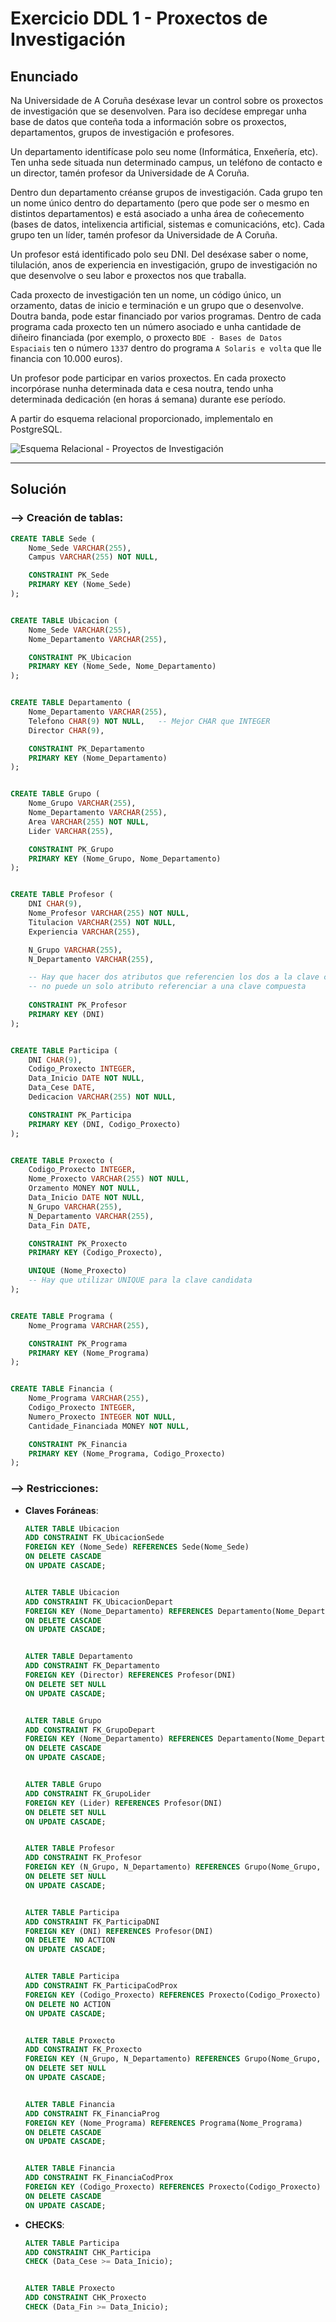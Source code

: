 # Exercicio DDL 1 - Proxectos de Investigación

## **Enunciado**

Na Universidade de A Coruña deséxase levar un control sobre os proxectos de investigación que se desenvolven. Para iso decídese empregar unha base de datos que conteña toda a información sobre os proxectos, departamentos, grupos de investigación e profesores.

Un departamento identifícase polo seu nome (Informática, Enxeñería, etc). Ten unha sede situada nun determinado campus, un teléfono de contacto e un director, tamén profesor da Universidade de A Coruña.

Dentro dun departamento créanse grupos de investigación. Cada grupo ten un nome único dentro do departamento (pero que pode ser o mesmo en distintos departamentos) e está asociado a unha área de coñecemento (bases de datos, intelixencia artificial, sistemas e comunicacións, etc). Cada grupo ten un líder, tamén profesor da Universidade de A Coruña.

Un profesor está identificado polo seu DNI. Del deséxase saber o nome,  tilulación, anos de experiencia en investigación, grupo de investigación no que desenvolve o seu labor e proxectos nos que traballa.

Cada proxecto de investigación ten un nome, un código único, un orzamento, datas de inicio e terminación e un grupo que o desenvolve. Doutra banda, pode estar financiado por varios programas. Dentro de cada programa cada proxecto ten un número asociado e unha cantidade de diñeiro financiada (por exemplo, o proxecto `BDE - Bases de Datos Espaciais` ten o número `1337` dentro do programa `A Solaris e volta` que lle financia con 10.000 euros).

Un profesor pode participar en varios proxectos. En cada proxecto incorpórase nunha determinada data e cesa noutra, tendo unha determinada dedicación (en horas á semana) durante ese período.

A partir do esquema relacional proporcionado, implementalo en PostgreSQL.

![Esquema Relacional - Proyectos de Investigación](./img/Ejercicio-1_Proyecto-de-Investigacion.jpeg)

***

## **Solución**

### --> Creación de tablas:

```SQL
CREATE TABLE Sede (
    Nome_Sede VARCHAR(255),
    Campus VARCHAR(255) NOT NULL,

    CONSTRAINT PK_Sede
	PRIMARY KEY (Nome_Sede)
);


CREATE TABLE Ubicacion (
    Nome_Sede VARCHAR(255),
    Nome_Departamento VARCHAR(255),

    CONSTRAINT PK_Ubicacion
	PRIMARY KEY (Nome_Sede, Nome_Departamento)
);


CREATE TABLE Departamento (
    Nome_Departamento VARCHAR(255),
    Telefono CHAR(9) NOT NULL,   -- Mejor CHAR que INTEGER
    Director CHAR(9),

    CONSTRAINT PK_Departamento
	PRIMARY KEY (Nome_Departamento)
);


CREATE TABLE Grupo (
    Nome_Grupo VARCHAR(255),
    Nome_Departamento VARCHAR(255),
    Area VARCHAR(255) NOT NULL,
    Lider VARCHAR(255),

    CONSTRAINT PK_Grupo
	PRIMARY KEY (Nome_Grupo, Nome_Departamento)
);


CREATE TABLE Profesor (
    DNI CHAR(9),
    Nome_Profesor VARCHAR(255) NOT NULL,
    Titulacion VARCHAR(255) NOT NULL,
    Experiencia VARCHAR(255),

    N_Grupo VARCHAR(255),      
    N_Departamento VARCHAR(255),

    -- Hay que hacer dos atributos que referencien los dos a la clave compuesta,
    -- no puede un solo atributo referenciar a una clave compuesta
    
    CONSTRAINT PK_Profesor
	PRIMARY KEY (DNI)
);


CREATE TABLE Participa (
    DNI CHAR(9),
    Codigo_Proxecto INTEGER,
    Data_Inicio DATE NOT NULL,
    Data_Cese DATE,
    Dedicacion VARCHAR(255) NOT NULL,

    CONSTRAINT PK_Participa
	PRIMARY KEY (DNI, Codigo_Proxecto)
);


CREATE TABLE Proxecto (
    Codigo_Proxecto INTEGER,
    Nome_Proxecto VARCHAR(255) NOT NULL,
    Orzamento MONEY NOT NULL,
    Data_Inicio DATE NOT NULL,
    N_Grupo VARCHAR(255),
    N_Departamento VARCHAR(255),
    Data_Fin DATE,

    CONSTRAINT PK_Proxecto
	PRIMARY KEY (Codigo_Proxecto),

    UNIQUE (Nome_Proxecto)
    -- Hay que utilizar UNIQUE para la clave candidata
);


CREATE TABLE Programa (
    Nome_Programa VARCHAR(255),

    CONSTRAINT PK_Programa
	PRIMARY KEY (Nome_Programa)
);


CREATE TABLE Financia (
    Nome_Programa VARCHAR(255),
    Codigo_Proxecto INTEGER,
    Numero_Proxecto INTEGER NOT NULL,
    Cantidade_Financiada MONEY NOT NULL,

    CONSTRAINT PK_Financia
	PRIMARY KEY (Nome_Programa, Codigo_Proxecto)
);
```


### --> Restricciones:


- **Claves Foráneas**:

    ```SQL
    ALTER TABLE Ubicacion
    ADD CONSTRAINT FK_UbicacionSede
    FOREIGN KEY (Nome_Sede) REFERENCES Sede(Nome_Sede)
    ON DELETE CASCADE
    ON UPDATE CASCADE;


    ALTER TABLE Ubicacion
    ADD CONSTRAINT FK_UbicacionDepart
    FOREIGN KEY (Nome_Departamento) REFERENCES Departamento(Nome_Departamento)
    ON DELETE CASCADE
    ON UPDATE CASCADE;


    ALTER TABLE Departamento
    ADD CONSTRAINT FK_Departamento
    FOREIGN KEY (Director) REFERENCES Profesor(DNI)
    ON DELETE SET NULL
    ON UPDATE CASCADE;


    ALTER TABLE Grupo
    ADD CONSTRAINT FK_GrupoDepart
    FOREIGN KEY (Nome_Departamento) REFERENCES Departamento(Nome_Departamento)
    ON DELETE CASCADE
    ON UPDATE CASCADE;


    ALTER TABLE Grupo
    ADD CONSTRAINT FK_GrupoLider
    FOREIGN KEY (Lider) REFERENCES Profesor(DNI)
    ON DELETE SET NULL
    ON UPDATE CASCADE;


    ALTER TABLE Profesor
    ADD CONSTRAINT FK_Profesor
    FOREIGN KEY (N_Grupo, N_Departamento) REFERENCES Grupo(Nome_Grupo, Nome_Departamento)
    ON DELETE SET NULL
    ON UPDATE CASCADE;


    ALTER TABLE Participa
    ADD CONSTRAINT FK_ParticipaDNI
    FOREIGN KEY (DNI) REFERENCES Profesor(DNI)
    ON DELETE  NO ACTION
    ON UPDATE CASCADE;


    ALTER TABLE Participa
    ADD CONSTRAINT FK_ParticipaCodProx
    FOREIGN KEY (Codigo_Proxecto) REFERENCES Proxecto(Codigo_Proxecto)
    ON DELETE NO ACTION
    ON UPDATE CASCADE;


    ALTER TABLE Proxecto
    ADD CONSTRAINT FK_Proxecto
    FOREIGN KEY (N_Grupo, N_Departamento) REFERENCES Grupo(Nome_Grupo, Nome_Departamento)
    ON DELETE SET NULL
    ON UPDATE CASCADE;


    ALTER TABLE Financia
    ADD CONSTRAINT FK_FinanciaProg
    FOREIGN KEY (Nome_Programa) REFERENCES Programa(Nome_Programa)
    ON DELETE CASCADE
    ON UPDATE CASCADE;


    ALTER TABLE Financia
    ADD CONSTRAINT FK_FinanciaCodProx
    FOREIGN KEY (Codigo_Proxecto) REFERENCES Proxecto(Codigo_Proxecto)
    ON DELETE CASCADE
    ON UPDATE CASCADE;
    ```

- **CHECKS**:

    ```SQL
    ALTER TABLE Participa
    ADD CONSTRAINT CHK_Participa
    CHECK (Data_Cese >= Data_Inicio);


    ALTER TABLE Proxecto
    ADD CONSTRAINT CHK_Proxecto
    CHECK (Data_Fin >= Data_Inicio);
    ```
